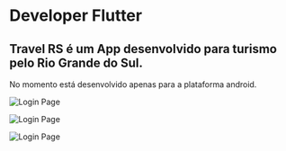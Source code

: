 # Developer Flutter

## Travel RS é um App desenvolvido para turismo pelo Rio Grande do Sul.
 No momento está desenvolvido apenas para a plataforma android.
 
 ![Login Page](https://github.com/bvieira1/Travel-RS/blob/master/assets/login.png)
 
 ![Login Page](https://github.com/bvieira1/Travel-RS/blob/master/assets/home.png)
 
![Login Page](https://github.com/bvieira1/Travel-RS/blob/master/assets/poa.png)
